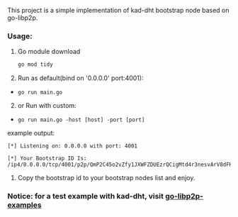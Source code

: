 This project is a simple implementation of kad-dht bootstrap node based on go-libp2p.

### Usage:
1. Go module download
   ```bash
   go mod tidy
   ``` 
2. Run as default(bind on '0.0.0.0' port:4001):
*  ` go run main.go `


2. or Run with custom:
*  `go run main.go -host [host] -port [port]`


example output:
```
[*] Listening on: 0.0.0.0 with port: 4001

[*] Your Bootstrap ID Is: /ip4/0.0.0.0/tcp/4001/p2p/QmP2C45o2vZfy1JXWFZDUEzrQCigMtd4r3nesvArV8dFKd
```

1. Copy the bootstrap id to your bootstrap nodes list and enjoy.

### Notice: for a test example with kad-dht, visit [go-libp2p-examples](https://github.com/libp2p/go-libp2p-examples/blob/master/chat-with-rendezvous/chat.go)
